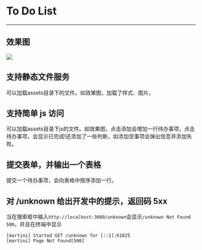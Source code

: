 # To Do List

----

## 效果图

![](https://s1.ax1x.com/2017/11/20/2VXh4.png)

## 支持静态文件服务

可以加载assets目录下的文件。如效果图，加载了样式、图片。

## 支持简单 js 访问

可以加载assets目录下js的文件。如效果图，点击添加会增加一行待办事项，点击待办事项，会显示已完成!还添加了一些判断，如添加空事项会弹出信息并添加失败。

## 提交表单，并输出一个表格

提交一个待办事项，会向表格中按序添加一行。

## 对 /unknown 给出开发中的提示，返回码 5xx

当在搜索框中输入`http://localhost:3000/unknown`会显示`/unknown Not Found 500`，并且在终端中显示

    [martini] Started GET /unknown for [::1]:61025
    [martini] Page Not Found[500]
